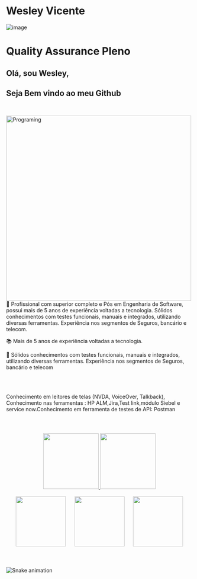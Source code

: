 # Wesley Vicente
![image](https://user-images.githubusercontent.com/67916243/156890378-109437ed-8795-4363-a56c-98349e424267.png)

# Quality Assurance Pleno

## Olá, sou Wesley, 
## Seja Bem vindo ao meu Github
<br />
<p align="left"></p>

<img align="left" alt="Programing" width="500" src="https://user-images.githubusercontent.com/10172471/147827954-19ecac00-2001-4599-9373-63d3d69e6c4f.gif">

<div>
<br />
<p align="left"> 📰 Profissional com superior completo e Pós em Engenharia de Software, possui mais de 5 anos de experiência voltadas a tecnologia. Sólidos conhecimentos com testes funcionais, manuais e integrados, utilizando diversas ferramentas. Experiência nos segmentos de Seguros, bancário e telecom. 
<p align="left"> 📚 Mais de 5 anos de experiência voltadas a tecnologia.</p>
<p align="left"> 🧪 Sólidos conhecimentos com testes funcionais, manuais e integrados, utilizando diversas ferramentas. Experiência nos segmentos de Seguros, bancário e telecom</p><br /><br />
<p align="left">Conhecimento em leitores de telas (NVDA, VoiceOver, Talkback), Conhecimento nas ferramentas : HP ALM,Jira,Test link,módulo Siebel e service now.Conhecimento em ferramenta de testes de API:  Postman </p>
  </div>
 
#
  
<br>

<div style="display: inline_block" align='center'>
  <a href="https://beacons.ai/wesleyvicente">
  <img height="150" src="https://github-readme-stats.vercel.app/api?username=wesleyvicentes&show_icons=true&theme=dracula&include_all_commits=true&count_private=true"/> <img height="150" src="https://github-readme-stats.vercel.app/api/top-langs/?username=wesleyvicente&layout=compact&langs_count=16&theme=dracula"/>
</div>
  
  <br>


<div  style="display: inline_block" align='center'>
<a href="https://instagram.com/wes.vicente" target="_blank"><img src="https://img.shields.io/badge/-Instagram-%23E4405F?style=for-the-badge&logo=instagram&logoColor=white" width="135" target="_blank"></a> <span>&nbsp;&nbsp;&nbsp;&nbsp;</span> <a href="https://www.linkedin.com/in/wesley-vicente" target="_blank"><img src="https://img.shields.io/badge/-LinkedIn-%230077B5?style=for-the-badge&logo=linkedin&logoColor=white"  width="135" target="_blank"></a> <span>&nbsp;&nbsp;&nbsp;&nbsp;</span>  <a href="https://discord.gg/jeferson.rgomes#5396" target="_blank"><img src="https://img.shields.io/badge/Discord-7289DA?style=for-the-badge&logo=discord&logoColor=white"  width="135" target="_blank"></a> 
</div> 

#
  
<div style="display: flex"><br> 


  
![Snake animation](https://github.com/wesleyvicente/wesleyvicente/blob/output/github-contribution-grid-snake.svg)
 
#  
